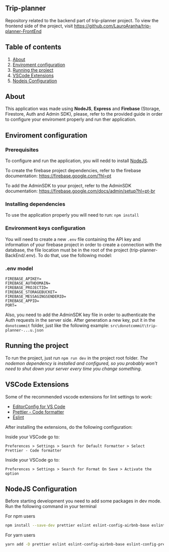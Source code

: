## Trip-planner
Repository related to the backend part of trip-planner project. To view the frontend side of the project, visit https://github.com/LauroAranha/trip-planner-FrontEnd 
## Table of contents

1. [About](#about)
2. [Enviroment configuration](#enviroment-configuration)
3. [Running the project](#running-the-project)
2. [VSCode Extensions](#vscode-extensions)
3. [Nodejs Configuration](#nodejs-configuration)

## About

This application was made using **NodeJS**, **Express** and **Firebase** (Storage, Firestore, Auth and Admin SDK), please, refer to the provided guide in order to configure your enviroment properly and run ther application.

## Enviroment configuration
### Prerequisites
To configure and run the application, you will nedd to install [NodeJS](https://nodejs.org/en/download).

To create the firebase project dependencies, refer to the firebase documentation:
https://firebase.google.com/?hl=pt

To add the AdminSDK to your project, refer to the AdminSDK documentation: 
https://firebase.google.com/docs/admin/setup?hl=pt-br
### Installing dependencies
To use the application properly you will need to run:
```npm install``` 

### Environment keys configuration
You will need to create a new `.env` file containing the API key and information of your firebase project in order to create a connection with the database, the file location must be in the root of the project (trip-planner-BackEnd/.env). To do that, use the following model:

### .env model
```
FIREBASE_APIKEY=
FIREBASE_AUTHDOMAIN=
FIREBASE_PROJECTID=
FIREBASE_STORAGEBUCKET=
FIREBASE_MESSAGINGSENDERID=
FIREBASE_APPID=
PORT=
```

Also, you need to add the AdminSDK key file in order to authenticate the Auth requests in the server side. After generation a new key, put it in the `donotcommit` folder, just like the following example:
`src\donotcommit\trip-planner-...u.json`

## Running the project
To run the project, just run `npm run dev` in the project root folder. *The nodemon dependency is installed and configured, so you probably won't need to shut down your server every time you change something*.

## VSCode Extensions
Some of the recommended vscode extensions for lint settings to work:

-   [EditorConfig for VS Code](https://marketplace.visualstudio.com/items?itemName=EditorConfig.EditorConfig)
-   [Prettier - Code formatter](https://marketplace.visualstudio.com/items?itemName=esbenp.prettier-vscode)
-   [Eslint](https://marketplace.visualstudio.com/items?itemName=dbaeumer.vscode-eslint)

After installing the extensions, do the following configuration:

Inside your VSCode go to:

```
Preferences > Settings > Search for Default Formatter > Select Prettier - Code formatter
```

Inside your VSCode go to:

```
Preferences > Settings > Search for Format On Save > Activate the option
```

## NodeJS Configuration

Before starting development you need to add some packages in dev mode.
Run the following command in your terminal

For npm users

```sh
npm install --save-dev prettier eslint eslint-config-airbnb-base eslint-config-prettier eslint-plugin-import eslint-plugin-prettier
```

For yarn users

```sh
yarn add -D prettier eslint eslint-config-airbnb-base eslint-config-prettier eslint-plugin-import eslint-plugin-prettier
```
